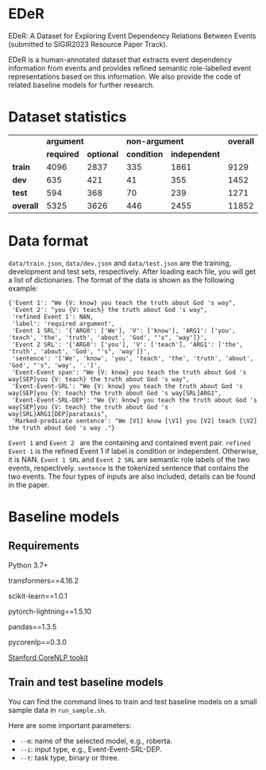 # EDeR
EDeR: A Dataset for Exploring Event Dependency Relations Between Events (submitted to SIGIR2023 Resource Paper Track).

EDeR is a human-annotated dataset that extracts event dependency information from events and provides refined semantic role-labelled event representations based on this information. We also provide the code of related baseline models for further research.

# Dataset statistics

<table>

  <tr>
    <td></td>
    <td colspan="2"><b>argument</td>
    <td colspan="2"><b>non-argument</td>
    <td><b>overall</td>
  </tr>
  <tr>
    <td></td>
    <td><b>required</td>
    <td><b>optional</td>
    <td><b>condition</td>
    <td><b>independent</td>
    <td></td>
  </tr>
  <tr>
    <td><b>train</td>
    <td>4096</td>
    <td>2837</td>
    <td>335</td>
    <td>1861</td>
    <td>9129</td>
  </tr>
  <tr>
    <td><b>dev</td>
    <td>635</td>
    <td>421</td>
    <td>41</td>
    <td>355</td>
    <td>1452</td>
  </tr>
  <tr>
    <td><b>test</td>
    <td>594</td>
    <td>368</td>
    <td>70</td>
    <td>239</td>
    <td>1271</td>
  </tr>
  <tr>
    <td><b>overall</td>
    <td>5325</td>
    <td>3626</td>
    <td>446</td>
    <td>2455</td>
    <td>11852</td>
  </tr>
</table>

# Data format
```data/train.json```, ```data/dev.json``` and ```data/test.json``` are the training, development and test sets, respectively. After loading each file, you will get a list of dictionaries. The format of the data is shown as the following example:
```
{'Event 1': "We {V: know} you teach the truth about God 's way",
 'Event 2': "you {V: teach} the truth about God 's way",
 'refined Event 1': NAN,
 'label': 'required argument',
 'Event 1 SRL': '{'ARG0': ['We'], 'V': ['know'], 'ARG1': ['you', 'teach', 'the', 'truth', 'about', 'God', "'s", 'way']}',
 'Event 2 SRL': '{'ARG0': ['you'], 'V': ['teach'], 'ARG1': ['the', 'truth', 'about', 'God', "'s", 'way']}',
 'sentence': '['We', 'know', 'you', 'teach', 'the', 'truth', 'about', 'God', "'s", 'way', '.']',
 'Event-Event span': "We {V: know} you teach the truth about God 's way[SEP]you {V: teach} the truth about God 's way",
 'Event-Event-SRL': "We {V: know} you teach the truth about God 's way[SEP]you {V: teach} the truth about God 's way[SRL]ARG1",
 'Event-Event-SRL-DEP': "We {V: know} you teach the truth about God 's way[SEP]you {V: teach} the truth about God 's way[SRL]ARG1[DEP]parataxis",
 'Marked-predicate sentence': "We [V1] know [\V1] you [V2] teach [\V2] the truth about God 's way ."}
```
``` Event 1 ``` and ```Event 2 ``` are the containing and contained event pair.
``` refined Event 1 ```  is the refined Event 1 if label is condition or independent. Otherwise, it is NAN. 
```Event 1 SRL``` and ```Event 2 SRL``` are semantic role labels of the two events, respectively. 
```sentence``` is the tokenized sentence that contains the two events. The four types of inputs are also included, details can be found in the paper.

# Baseline models
## Requirements
Python 3.7+

transformers==4.16.2

scikit-learn==1.0.1

pytorch-lightning==1.5.10

pandas==1.3.5

pycorenlp==0.3.0

[Stanford CoreNLP tookit](https://stanfordnlp.github.io/CoreNLP/download.html)
 
## Train and test baseline models

You can find the command lines to train and test baseline models on a small sample data in `run_sample.sh`.

Here are some important parameters:

* `--m`: name of the selected model, e.g., roberta.
* `--i`: input type, e.g., Event-Event-SRL-DEP.
* `--t`: task type, binary or three.



<!--  # Citing us

If you feel the dataset helpful, please cite:

```  
We will upload the paper to arXiv soon.
``` -->
